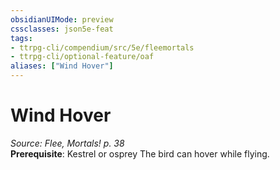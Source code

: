 ```yaml
---
obsidianUIMode: preview
cssclasses: json5e-feat
tags:
- ttrpg-cli/compendium/src/5e/fleemortals
- ttrpg-cli/optional-feature/oaf
aliases: ["Wind Hover"]
---
```

# Wind Hover
*Source: Flee, Mortals! p. 38*  
**Prerequisite**: Kestrel or osprey
The bird can hover while flying.